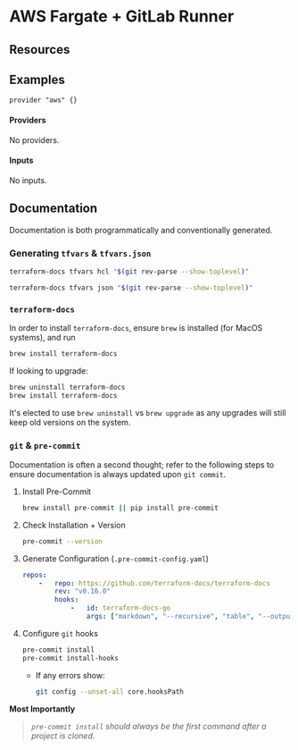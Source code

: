 <!-- BEGIN_TF_DOCS -->
# AWS Fargate + GitLab Runner #

## Resources


## Examples

```hcl
provider "aws" {}
```

#### Providers

No providers.



#### Inputs

No inputs.

## Documentation ##

Documentation is both programmatically and conventionally generated.

### Generating `tfvars` & `tfvars.json` ###

```bash
terraform-docs tfvars hcl "$(git rev-parse --show-toplevel)"

terraform-docs tfvars json "$(git rev-parse --show-toplevel)"
```


### `terraform-docs` ###

In order to install `terraform-docs`, ensure `brew` is installed (for MacOS systems), and run

```bash
brew install terraform-docs
```

If looking to upgrade:

```bash
brew uninstall terraform-docs
brew install terraform-docs
```

It's elected to use `brew uninstall` vs `brew upgrade` as any upgrades will still keep old versions on the system.

### `git` & `pre-commit` ###

Documentation is often a second thought; refer to the following steps to ensure documentation is always updated
upon `git commit`.

1. Install Pre-Commit
    ```bash
    brew install pre-commit || pip install pre-commit
    ```
2. Check Installation + Version
    ```bash
    pre-commit --version
    ```
3. Generate Configuration (`.pre-commit-config.yaml`)
    ```yaml
    repos:
        -   repo: https://github.com/terraform-docs/terraform-docs
            rev: "v0.16.0"
            hooks:
                -   id: terraform-docs-go
                    args: ["markdown", "--recursive", "table", "--output-file", "README.md", "."]
    ```
4. Configure `git` hooks
    ```bash
    pre-commit install
    pre-commit install-hooks
    ```
    - If any errors show:
        ```bash
        git config --unset-all core.hooksPath
        ```

**Most Importantly**

> *`pre-commit install` should always be the first command after a project is cloned.*
<!-- END_TF_DOCS -->